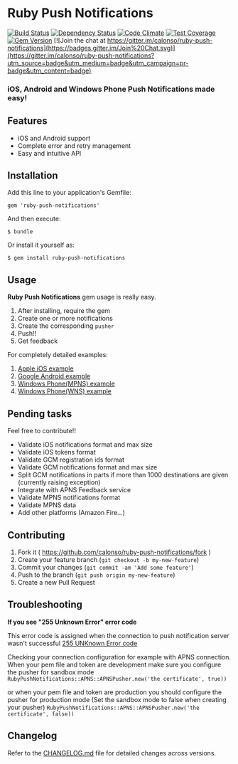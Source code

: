 # Ruby Push Notifications

[![Build Status](https://travis-ci.org/calonso/ruby-push-notifications.svg)](https://travis-ci.org/calonso/ruby-push-notifications) [![Dependency Status](https://gemnasium.com/calonso/ruby-push-notifications.svg)](https://gemnasium.com/calonso/ruby-push-notifications) [![Code Climate](https://codeclimate.com/github/calonso/ruby-push-notifications/badges/gpa.svg)](https://codeclimate.com/github/calonso/ruby-push-notifications) [![Test Coverage](https://codeclimate.com/github/calonso/ruby-push-notifications/badges/coverage.svg)](https://codeclimate.com/github/calonso/ruby-push-notifications) [![Gem Version](https://badge.fury.io/rb/ruby-push-notifications.svg)](http://badge.fury.io/rb/ruby-push-notifications) [![Join the chat at https://gitter.im/calonso/ruby-push-notifications](https://badges.gitter.im/Join%20Chat.svg)](https://gitter.im/calonso/ruby-push-notifications?utm_source=badge&utm_medium=badge&utm_campaign=pr-badge&utm_content=badge)

### iOS, Android and Windows Phone Push Notifications made easy!

## Features

* iOS and Android support
* Complete error and retry management
* Easy and intuitive API

## Installation

Add this line to your application's Gemfile:

    gem 'ruby-push-notifications'

And then execute:

    $ bundle

Or install it yourself as:

    $ gem install ruby-push-notifications

## Usage

**Ruby Push Notifications** gem usage is really easy.

1. After installing, require the gem
2. Create one or more notifications
3. Create the corresponding `pusher`
4. Push!!
5. Get feedback

For completely detailed examples:

1. [Apple iOS example](https://github.com/calonso/ruby-push-notifications/tree/master/examples/apns.rb)
2. [Google Android example](https://github.com/calonso/ruby-push-notifications/tree/master/examples/gcm.rb)
3. [Windows Phone(MPNS) example](https://github.com/calonso/ruby-push-notifications/tree/master/examples/mpns.rb)
4. [Windows Phone(WNS) example](https://github.com/calonso/ruby-push-notifications/tree/master/examples/wns.rb)

## Pending tasks

Feel free to contribute!!

* Validate iOS notifications format and max size
* Validate iOS tokens format
* Validate GCM registration ids format
* Validate GCM notifications format and max size
* Split GCM notifications in parts if more than 1000 destinations are given (currently raising exception)
* Integrate with APNS Feedback service
* Validate MPNS notifications format
* Validate MPNS data
* Add other platforms (Amazon Fire...)

## Contributing

1. Fork it ( https://github.com/calonso/ruby-push-notifications/fork )
2. Create your feature branch (`git checkout -b my-new-feature`)
3. Commit your changes (`git commit -am 'Add some feature'`)
4. Push to the branch (`git push origin my-new-feature`)
5. Create a new Pull Request

## Troubleshooting

**If you see "255 Unknown Error" error code**

This error code is assigned when the connection to push notification server wasn't successful
<a href="https://github.com/calonso/ruby-push-notifications/blob/master/lib/ruby-push-notifications/apns/apns_pusher.rb#L56-L58">255 UNKnown Error code</a>

Checking your connection configuration for example with APNS connection.
When your pem file and token are development make sure you configure the pusher for sandbox mode
``` RubyPushNotifications::APNS::APNSPusher.new('the certificate', true)) ```

or when your pem file and token are production you should configure the pusher for production mode (Set the sandbox mode to false when creating your pusher)
``` RubyPushNotifications::APNS::APNSPusher.new('the certificate', false)) ```

## Changelog

Refer to the [CHANGELOG.md](https://github.com/calonso/ruby-push-notifications/blob/master/CHANGELOG.md) file for detailed changes across versions.
